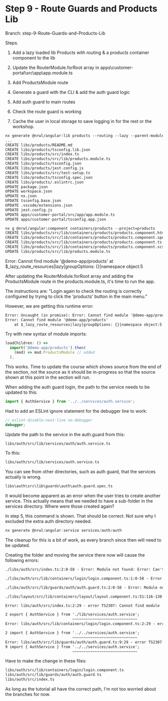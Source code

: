 # Step 9 - Route Guards and Products Lib

Branch: step-9-Route-Guards-and-Products-Lib

Steps.

1. Add a lazy loaded lib Products with routing & a products container component to the lib
2. Update the RouterModule.forRoot array in apps\customer-portal\src\app\app.module.ts
3. Add ProductsModule route
4. Generate a guard with the CLI & add the auth guard logic
5. Add auth guard to main routes

6. Check the route guard is working
7. Cache the user in local storage to save logging in for the rest or the workshop.

```txt
nx generate @nrwl/angular:lib products --routing --lazy --parent-module=apps/customer-portal/src/app/app.module.ts
...
CREATE libs/products/README.md
CREATE libs/products/tsconfig.lib.json
CREATE libs/products/src/index.ts
CREATE libs/products/src/lib/products.module.ts
CREATE libs/products/tsconfig.json
CREATE libs/products/jest.config.js
CREATE libs/products/src/test-setup.ts
CREATE libs/products/tsconfig.spec.json
CREATE libs/products/.eslintrc.json
UPDATE package.json
UPDATE workspace.json
UPDATE nx.json
UPDATE tsconfig.base.json
UPDATE .vscode/extensions.json
UPDATE jest.config.js
UPDATE apps/customer-portal/src/app/app.module.ts
UPDATE apps/customer-portal/tsconfig.app.json
```

```txt
nx g @nrwl/angular:component containers/products --project=products
CREATE libs/products/src/lib/containers/products/products.component.html
CREATE libs/products/src/lib/containers/products/products.component.spec.ts
CREATE libs/products/src/lib/containers/products/products.component.ts     
CREATE libs/products/src/lib/containers/products/products.component.scss   
UPDATE libs/products/src/lib/products.module.ts
```

Error: Cannot find module '@demo-app/products'
    at $_lazy_route_resources|lazy|groupOptions: {}|namespace object:5

After updating the RouterModule.forRoot array and adding the ProductsModule route in the products.module.ts, it's time to run the app.

The instructions are: "Login again to check the routing is correctly configured by trying to click the 'products' button in the main menu."

However, we are getting this runtime error:

```txt
Error: Uncaught (in promise): Error: Cannot find module '@demo-app/products'
Error: Cannot find module '@demo-app/products'
    at $_lazy_route_resources|lazy|groupOptions: {}|namespace object:5
```

Try with new syntax of module imports:

```js
loadChildren: () =>
  import('@demo-app/products').then(
    (mod) => mod.ProductsModule // added
  ),
```

This works.  Time to update the course which shows source from the end of the section, not the source as it should be in-progress so that the source shown at this point in the section will run.

When adding the auth guard login, the path to the service needs to be updated to this:

```js
import { AuthService } from '../../services/auth.service';
```

Had to add an ESLint ignore statement for the debugger line to work:

```js
// eslint-disable-next-line no-debugger
debugger;
```

Update the path to the service in the auth.guard from this:

```txt
libs/auth/src/lib/services/auth/auth.service.ts
```

To this:

```txt
libs/auth/src/lib/services/auth.service.ts
```

You can see from other directories, such as auth guard, that the services actually is wrong.

```txt
libs\auth\src\lib\guards\auth\auth.guard.spec.ts
```

It would become apparent as an error when the user tries to create another service.  This actually means that we needed to have a sub-folder in the services directory.  Where were those created again?

In step 5, this command is shown.
That should be correct.  Not sure why I excluded the extra auth directory needed.

```js
nx generate @nrwl/angular:service services/auth/auth
```

The cleanup for this is a bit of work, as every branch since then will need to be updated.

Creating the folder and moving the service there now will cause the following errors:

```txt
./libs/auth/src/index.ts:2:0-58 - Error: Module not found: Error: Can't resolve './lib/services/auth.service' in 'C:\Users\timof\repos\timofeysie\angular\demo-app\libs\auth\src'

./libs/auth/src/lib/containers/login/login.component.ts:1:0-58 - Error: Module not found: Error: Can't resolve '../../services/auth.service' in 'C:\Users\timof\repos\timofeysie\angular\demo-app\libs\auth\src\lib\containers\login' 

./libs/auth/src/lib/guards/auth/auth.guard.ts:2:0-58 - Error: Module not found: Error: Can't resolve '../../services/auth.service' in 'C:\Users\timof\repos\timofeysie\angular\demo-app\libs\auth\src\lib\guards\auth'

./libs/layout/src/lib/containers/layout/layout.component.ts:51:116-130 - Error: export 'AuthService' (imported as 'i1') was not found in '@demo-app/auth' (possible exports: AuthGuard, AuthModule, authRoutes)

Error: libs/auth/src/index.ts:2:29 - error TS2307: Cannot find module './lib/services/auth.service' or its corresponding type declarations.

2 export { AuthService } from './lib/services/auth.service';
                              ~~~~~~~~~~~~~~~~~~~~~~~~~~~~~
Error: libs/auth/src/lib/containers/login/login.component.ts:2:29 - error TS2307: Cannot find module '../../services/auth.service' or its corresponding type declarations.

2 import { AuthService } from '../../services/auth.service';
                              ~~~~~~~~~~~~~~~~~~~~~~~~~~~~~
Error: libs/auth/src/lib/guards/auth/auth.guard.ts:9:29 - error TS2307: Cannot find module '../../services/auth.service' or its corresponding type declarations.
9 import { AuthService } from '../../services/auth.service';
                              ~~~~~~~~~~~~~~~~~~~~~~~~~~~~~
```

Have to make the change in these files:

```txt
libs/auth/src/lib/containers/login/login.component.ts
libs/auth/src/lib/guards/auth/auth.guard.ts
libs/auth/src/index.ts
```

As long as the tutorial all have the correct path, I'm not too worried about the branches for now.
